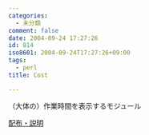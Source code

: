 ```yaml
---
categories:
  - 未分類
comment: false
date: 2004-09-24 17:27:26
id: 814
iso8601: 2004-09-24T17:27:26+09:00
tags:
  - perl
title: Cost

---
```


<div class="entry-body">
  <p>（大体の）作業時間を表示するモジュール</p>

  <p><a href="https://www.nqou.net">配布・説明</a></p>
</div>
